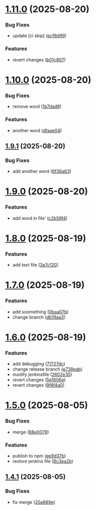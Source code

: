 # [1.11.0](https://github.com/lartiorkorLartey/jubilant-octo-computing-machine/compare/v1.10.0...v1.11.0) (2025-08-20)


### Bug Fixes

* update [ci skip] ([ecf9d99](https://github.com/lartiorkorLartey/jubilant-octo-computing-machine/commit/ecf9d995b6d942b0ea66b7ada1c3772a643bc661))


### Features

* revert changes ([b01c807](https://github.com/lartiorkorLartey/jubilant-octo-computing-machine/commit/b01c807d0bf4aab7fa3ff7a24c55f6f1e31c40a5))

# [1.10.0](https://github.com/lartiorkorLartey/jubilant-octo-computing-machine/compare/v1.9.1...v1.10.0) (2025-08-20)


### Bug Fixes

* remove word ([1b7dad9](https://github.com/lartiorkorLartey/jubilant-octo-computing-machine/commit/1b7dad91c223de7a797f1e5706f1c77e6523ab4f))


### Features

* another word ([dfaae04](https://github.com/lartiorkorLartey/jubilant-octo-computing-machine/commit/dfaae04c42bcff4d722458b8b42cef7d4a70de41))

## [1.9.1](https://github.com/lartiorkorLartey/jubilant-octo-computing-machine/compare/v1.9.0...v1.9.1) (2025-08-20)


### Bug Fixes

* add another word ([6f36a63](https://github.com/lartiorkorLartey/jubilant-octo-computing-machine/commit/6f36a6370d1592ff64e2122c024ef3ce65e33199))

# [1.9.0](https://github.com/lartiorkorLartey/jubilant-octo-computing-machine/compare/v1.8.0...v1.9.0) (2025-08-20)


### Features

* add word in file' ([c2b58f4](https://github.com/lartiorkorLartey/jubilant-octo-computing-machine/commit/c2b58f400d3384bb86f1940b7b84b7ba5cc53113))

# [1.8.0](https://github.com/lartiorkorLartey/jubilant-octo-computing-machine/compare/v1.7.0...v1.8.0) (2025-08-19)


### Features

* add text file ([3a7c120](https://github.com/lartiorkorLartey/jubilant-octo-computing-machine/commit/3a7c12052ab4726f0c6ffdea406c00c4faae42da))

# [1.7.0](https://github.com/lartiorkorLartey/jubilant-octo-computing-machine/compare/v1.6.0...v1.7.0) (2025-08-19)


### Features

* add soomething ([0baa07b](https://github.com/lartiorkorLartey/jubilant-octo-computing-machine/commit/0baa07b88e707efd604436a55a18408266780f2b))
* change branch ([db19aa3](https://github.com/lartiorkorLartey/jubilant-octo-computing-machine/commit/db19aa317cb8cac58494e17a3b01788aa87da757))

# [1.6.0](https://github.com/lartiorkorLartey/jubilant-octo-computing-machine/compare/v1.5.0...v1.6.0) (2025-08-19)


### Features

* add debugging ([71727dc](https://github.com/lartiorkorLartey/jubilant-octo-computing-machine/commit/71727dcf7e1f2921dc3009e71b15557f534c7ff9))
* change release branch ([e738eab](https://github.com/lartiorkorLartey/jubilant-octo-computing-machine/commit/e738eab6d0ec3a6aa97d5378f182218fdd373518))
* modify jenkinsfile ([2602e35](https://github.com/lartiorkorLartey/jubilant-octo-computing-machine/commit/2602e3575c819a1ea866aaa0c163da066ad3035a))
* revert changes ([5e1606e](https://github.com/lartiorkorLartey/jubilant-octo-computing-machine/commit/5e1606e1ad9f3c0e0696678d4f7a432e2356d930))
* revert changes ([9f4f4a0](https://github.com/lartiorkorLartey/jubilant-octo-computing-machine/commit/9f4f4a0e113c4e28714fb5f3ab5b933e17b791a5))

# [1.5.0](https://github.com/lartiorkorLartey/jubilant-octo-computing-machine/compare/v1.4.1...v1.5.0) (2025-08-05)


### Bug Fixes

* merge ([88e0079](https://github.com/lartiorkorLartey/jubilant-octo-computing-machine/commit/88e007943a279ec7393f7ede004395abe6824fbe))


### Features

* publish to npm ([ee9d37b](https://github.com/lartiorkorLartey/jubilant-octo-computing-machine/commit/ee9d37b58f62d66692546faa985d1788aa36431e))
* restore jenkins file ([8c3ea2b](https://github.com/lartiorkorLartey/jubilant-octo-computing-machine/commit/8c3ea2b9189510dce1da5a2a42fb2def68f54941))

## [1.4.1](https://github.com/lartiorkorLartey/jubilant-octo-computing-machine/compare/v1.4.0...v1.4.1) (2025-08-05)


### Bug Fixes

* fix merge ([20a889e](https://github.com/lartiorkorLartey/jubilant-octo-computing-machine/commit/20a889e7c5c03d4ba87b493a2fac815b2b35e478))
